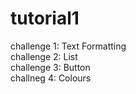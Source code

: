 # tutorial1
challenge 1: Text Formatting<br />
challenge 2: List<br />
challenge 3: Button<br />
challneg 4: Colours<br />
